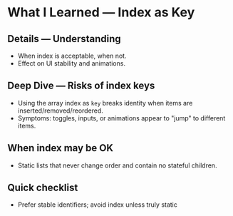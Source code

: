 # What I Learned — Index as Key


## Details — Understanding
- When index is acceptable, when not.
- Effect on UI stability and animations.

## Deep Dive — Risks of index keys
- Using the array index as `key` breaks identity when items are inserted/removed/reordered.
- Symptoms: toggles, inputs, or animations appear to "jump" to different items.

## When index may be OK
- Static lists that never change order and contain no stateful children.

## Quick checklist
- Prefer stable identifiers; avoid index unless truly static